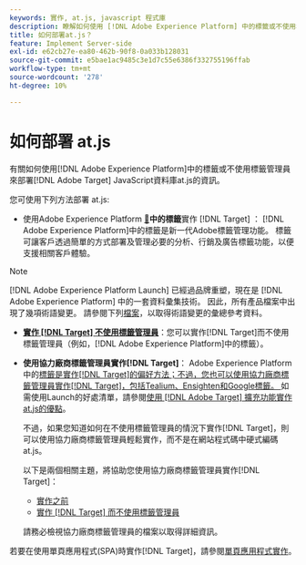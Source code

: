 ```yaml
---
keywords: 實作, at.js, javascript 程式庫
description: 瞭解如何使用 [!DNL Adobe Experience Platform] 中的標籤或不使用標籤管理員來部署 [!DNL Adobe Target]  at.js JavaScript資料庫。
title: 如何部署at.js？
feature: Implement Server-side
exl-id: e62cb27e-ea80-462b-90f8-0a033b128031
source-git-commit: e5bae1ac9485c3e1d7c55e6386f332755196ffab
workflow-type: tm+mt
source-wordcount: '278'
ht-degree: 10%

---
```


# 如何部署 at.js

有關如何使用[!DNL Adobe Experience Platform]中的標籤或不使用標籤管理員來部署[!DNL Adobe Target] JavaScript資料庫at.js的資訊。

您可使用下列方法部署 at.js:

* 使用Adobe Experience Platform [&#128279;](/help/dev/implement/client-side/atjs/how-to-deployatjs/implement-target-using-adobe-launch.md)**中的標籤**&#x200B;實作 [!DNL Target] ： [!DNL Adobe Experience Platform]中的標籤是新一代Adobe標籤管理功能。 標籤可讓客戶透過簡單的方式部署及管理必要的分析、行銷及廣告標籤功能，以便支援相關客戶體驗。

>[!NOTE]
>
> [!DNL Adobe Experience Platform Launch] 已經過品牌重塑，現在是 [!DNL Adobe Experience Platform] 中的一套資料彙集技術。 因此，所有產品檔案中出現了幾項術語變更。 請參閱下列[檔案](https://experienceleague.adobe.com/docs/experience-platform/tags/term-updates.html)，以取得術語變更的彙總參考資料。

* **[實作 [!DNL Target] 不使用標籤管理員](/help/dev/implement/client-side/atjs/how-to-deployatjs/implement-target-without-a-tag-manager.md)**：您可以實作[!DNL Target]而不使用標籤管理員（例如，[!DNL Adobe Experience Platform]中的標籤）。
* **使用協力廠商標籤管理員實作[!DNL Target]**： Adobe Experience Platform中的[標籤是實作[!DNL Target]的偏好方法；不過，您也可以使用協力廠商標籤管理員實作[!DNL Target]，包括Tealium、Ensighten和Google標籤。 ](/help/dev/implement/client-side/atjs/how-to-deployatjs/implement-target-using-adobe-launch.md)如需使用Launch的好處清單，請參閱[使用 [!DNL Adobe Target] 擴充功能實作at.js的優點](/help/dev/implement/client-side/atjs/how-to-deployatjs/implement-target-using-adobe-launch.md#advantages-of-implementing-atjs-using-the-target-extension)。

  不過，如果您知道如何在不使用標籤管理員的情況下實作[!DNL Target]，則可以使用協力廠商標籤管理員輕鬆實作，而不是在網站程式碼中硬式編碼at.js。

  以下是兩個相關主題，將協助您使用協力廠商標籤管理員實作[!DNL Target]：

   * [實作之前](/help/dev/before-implement/prepare-to-implement-target.md)
   * [實作 [!DNL Target] 而不使用標籤管理員](/help/dev/implement/client-side/atjs/how-to-deployatjs/implement-target-without-a-tag-manager.md)

  請務必檢視協力廠商標籤管理員的檔案以取得詳細資訊。

若要在使用單頁應用程式(SPA)時實作[!DNL Target]，請參閱[單頁應用程式實作](/help/dev/implement/client-side/atjs/how-to-deployatjs/target-atjs-single-page-application.md)。
